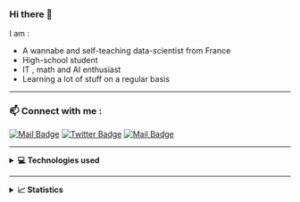 ### Hi there 👋

I am :
* A wannabe and self-teaching data-scientist from France 
* High-school student 
* IT , math and AI enthusiast
* Learning a lot of stuff on a regular basis

---

### 📫 Connect with me :

[![Mail Badge](https://img.shields.io/badge/-@brice_vrgn-e84393?style=flat&labelColor=e84393&logo=instagram&logoColor=white)](https://instagram.com/brice_vrgn)
[![Twitter Badge](https://img.shields.io/badge/-@Brice__fr-1ca0f1?style=flat&labelColor=1ca0f1&logo=twitter&logoColor=white&link=https://twitter.com/Ipenywis)](https://twitter.com/Brice__fr)
[![Mail Badge](https://img.shields.io/badge/-brice.vergnou-c0392b?style=flat&labelColor=c0392b&logo=gmail&logoColor=white)](mailto:brice.vergnou@gmail.com)

---

<details>
  <summary><strong>💻 Technologies used </strong></summary>
  
### 🧰 Tools I use 
<img align="left" width="26px" src="https://raw.githubusercontent.com/github/explore/80688e429a7d4ef2fca1e82350fe8e3517d3494d/topics/visual-studio-code/visual-studio-code.png" />
<img align="left" width="26px" src="https://upload.wikimedia.org/wikipedia/commons/thumb/3/38/Jupyter_logo.svg/1200px-Jupyter_logo.svg.png" />
<img align="left" width="26px" src="https://www.programmersought.com/images/282/eb2c5acfb0cf98f7219e8195e43c5732.png" />
<img align="left" width="26px" src="https://git-scm.com/images/logos/downloads/Git-Icon-1788C.png" />
<img align="left" width="26px" src="http://codymacedo.fr/assets/image/bash.png" />
<br>
  
---
  
### 💻 Languages I use

[![Top Langs](https://github-readme-stats.vercel.app/api/top-langs/?username=Brice-Vergnou&layout=compact)](https://github.com/anuraghazra/github-readme-stats)
  
---
  
### 🧭 Modules I use

<img align="left" width="26px" src="https://upload.wikimedia.org/wikipedia/commons/thumb/0/05/Scikit_learn_logo_small.svg/1280px-Scikit_learn_logo_small.svg.png" />
<img align="left" width="26px" src="https://pytorch.org/assets/images/pytorch-logo.png" />
<img align="left" width="26px" src="https://upload.wikimedia.org/wikipedia/commons/thumb/2/2d/Tensorflow_logo.svg/1200px-Tensorflow_logo.svg.png" />
<img align="left" width="26px" src="https://user-images.githubusercontent.com/50221806/86498201-a8bd8680-bd39-11ea-9d08-66b610a8dc01.png" />
<img align="left" width="26px" src="https://3wa.fr/wp-content/uploads/2020/04/Python-Pandas-logo.png" />
<img align="left" width="26px" src="https://upload.wikimedia.org/wikipedia/commons/thumb/0/01/Created_with_Matplotlib-logo.svg/2048px-Created_with_Matplotlib-logo.svg.png" />
<br>
</details>

---

<details>
  <summary><strong>📈 Statistics</strong></summary>
  
### 📈 GitHub Stats
![Anurag's GitHub stats](https://github-readme-stats.vercel.app/api?username=Brice-Vergnou&show_icons=true&theme=great-gatsby)

  --- 

### 📈 Time spent coding with Wakatime
<img align = "left" width ="400px" src="https://wakatime.com/share/@Brice_Vergnou/8245f838-9f8f-413c-bff6-522b6f1eaa1e.png"   />
<img align = "left" width ="400px" src="https://wakatime.com/share/@Brice_Vergnou/1720b80c-3726-4fdf-bb9d-30f7d438f2d0.png" />
<br><br><br><br><br><br><br><br><br><br><br><br>
  
---
  
### 📈 Profile visits

![visitors](https://visitor-badge.glitch.me/badge?page_id=Brice-Vergnou.Brice-Vergnou)
</details>
